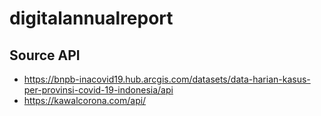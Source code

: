 # digitalannualreport

## Source API
- https://bnpb-inacovid19.hub.arcgis.com/datasets/data-harian-kasus-per-provinsi-covid-19-indonesia/api
- https://kawalcorona.com/api/